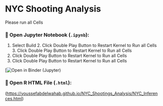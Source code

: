 # NYC Shooting Analysis  
Please run all Cells 

### 📌 Open Jupyter Notebook (`.ipynb`):
1. Select Build 2. Click Double Play Button to Restart Kernel to Run all Cells 3. Click Double Play Button to Restart Kernel to Run all Cells
2. Click Double Play Button to Restart Kernel to Run all Cells
3. Click Double Play Button to Restart Kernel to Run all Cells

[![Open in Binder (Jupyter)](https://mybinder.org/v2/gh/youssefabdelwahab/NYC_Shootings_Analysis/b57063c79f2d2b46a009d46da1bc48d716203b01?urlpath=lab%2Ftree%2FNYC_Shooting_Analysis.ipynb)


### 📌 Open R HTML File (`.html`):
(https://youssefabdelwahab.github.io/NYC_Shootings_Analysis/NYC_Inferences.html)
